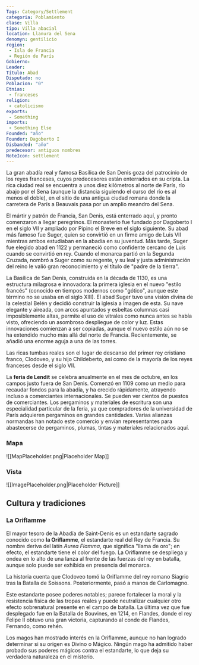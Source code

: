 ```yaml
---
Tags: Category/Settlement
categoria: Poblamiento
clase: Villa
tipo: Villa abacial
location: Llanura del Sena 
denomyn: gentilicio
region: 
 - Isla de Francia 
 - Región de París 
Gobierno:
Leader: 
Título: Abad 
Disputado: no
Poblacion: "0"
Etnias:
 - franceses 
religion:
 - catolicismo
exports: 
 - Something
imports: 
 - Something Else
Founded: "año"
Founder: Dagoberto I
Disbanded: "año"
predecesor: antiguos nombres
NoteIcon: settlement
---
```



La gran abadía real y famosa Basílica de San Denis goza del patrocinio de los reyes franceses, cuyos predecesores están enterrados en su cripta. La rica ciudad real se encuentra a unos diez kilómetros al norte de París, río abajo por el Sena (aunque la distancia siguiendo el curso del río es al menos el doble), en el sitio de una antigua ciudad romana donde la carretera de París a Beauvais pasa por un amplio meandro del Sena.

El mártir y patrón de Francia, San Denis, está enterrado aquí, y pronto comenzaron a llegar peregrinos. El monasterio fue fundado por Dagoberto I en el siglo VII y ampliado por Pipino el Breve en el siglo siguiente. Su abad más famoso fue Suger, quien se convirtió en un firme amigo de Luis VII mientras ambos estudiaban en la abadía en su juventud. Más tarde, Suger fue elegido abad en 1122 y permaneció como confidente cercano de Luis cuando se convirtió en rey. Cuando el monarca partió en la Segunda Cruzada, nombró a Suger como su regente, y su leal y justa administración del reino le valió gran reconocimiento y el título de "padre de la tierra".

La Basílica de San Denis, construida en la década de 1130, es una estructura milagrosa e innovadora: la primera iglesia en el nuevo "estilo francés" (conocido en tiempos modernos como "gótico", aunque este término no se usaba en el siglo XIII). El abad Suger tuvo una visión divina de la celestial Belén y decidió construir la iglesia a imagen de esta. Su nave elegante y aireada, con arcos apuntados y esbeltas columnas casi imposiblemente altas, permite el uso de vitrales como nunca antes se había visto, ofreciendo un asombroso despliegue de color y luz. Estas innovaciones comienzan a ser copiadas, aunque el nuevo estilo aún no se ha extendido mucho más allá del norte de Francia. Recientemente, se añadió una enorme aguja a una de las torres.

Las ricas tumbas reales son el lugar de descanso del primer rey cristiano franco, Clodoveo, y su hijo Childeberto, así como de la mayoría de los reyes franceses desde el siglo VII.

La **feria de Lendit** se celebra anualmente en el mes de octubre, en los campos justo fuera de San Denis. Comenzó en 1109 como un medio para recaudar fondos para la abadía, y ha crecido rápidamente, atrayendo incluso a comerciantes internacionales. Se pueden ver cientos de puestos de comerciantes. Los pergaminos y materiales de escritura son una especialidad particular de la feria, ya que compradores de la universidad de París adquieren pergaminos en grandes cantidades. Varias alianzas normandas han notado este comercio y envían representantes para abastecerse de pergaminos, plumas, tintas y materiales relacionados aquí.
### Mapa
![[MapPlaceholder.png|Placeholder Map]]

### Vista
![[ImagePlaceholder.png|Placeholder Picture]]

## Cultura y tradiciones

### La Oriflamme
El mayor tesoro de la Abadía de Saint-Denis es un estandarte sagrado conocido como **la Oriflamme**, el estandarte real del Rey de Francia. Su nombre deriva del latín *Aurea Flamma*, que significa "llama de oro"; en efecto, el estandarte tiene el color del fuego. La Oriflamme se despliega y ondea en lo alto de una lanza al frente de las fuerzas del rey en batalla, aunque solo puede ser exhibida en presencia del monarca.

La historia cuenta que Clodoveo tomó la Oriflamme del rey romano Siagrio tras la Batalla de Soissons. Posteriormente, pasó a manos de Carlomagno.

Este estandarte posee poderes notables; parece fortalecer la moral y la resistencia física de las tropas reales y puede neutralizar cualquier otro efecto sobrenatural presente en el campo de batalla. La última vez que fue desplegado fue en la Batalla de Bouvines, en 1214, en Flandes, donde el rey Felipe II obtuvo una gran victoria, capturando al conde de Flandes, Fernando, como rehén.

Los magos han mostrado interés en la Oriflamme, aunque no han logrado determinar si su origen es Divino o Mágico. Ningún mago ha admitido haber probado sus poderes mágicos contra el estandarte, lo que deja su verdadera naturaleza en el misterio.
